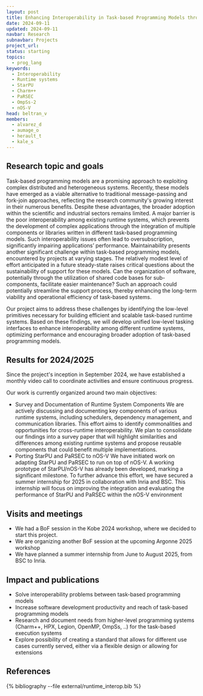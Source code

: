 ```yaml
---
layout: post
title: Enhancing Interoperability in Task-based Programming Models through Common Low-Level Interfaces
date: 2024-09-11
updated: 2024-09-11
navbar: Research
subnavbar: Projects
project_url:
status: starting
topics:
  - prog_lang
keywords:
  - Interoperability
  - Runtime systems
  - StarPU
  - Charm++
  - PaRSEC
  - OmpSs-2
  - nOS-V
head: beltran_v
members:
  - alvarez_d
  - aumage_o
  - herault_t
  - kale_s 
---
```


## Research topic and goals

Task-based programming models are a promising approach to exploiting complex
distributed and heterogeneous systems. Recently, these models have emerged as a
viable alternative to traditional message-passing and fork-join approaches,
reflecting the research community's growing interest in their numerous
benefits. Despite these advantages, the broader adoption within the scientific
and industrial sectors remains limited. A major barrier is the poor
interoperability among existing runtime systems, which prevents the development
of complex applications through the integration of multiple components or
libraries written in different task-based programming models. Such
interoperability issues often lead to oversubscription, significantly impairing
applications’ performance. Maintainability presents another significant challenge within task-based programming models, encountered by projects at varying stages. The relatively modest level of effort anticipated in a future steady-state raises critical questions about the sustainability of support for these models. Can the organization of software, potentially through the utilization of shared code bases for sub-components, facilitate easier maintenance? Such an approach could potentially streamline the support process, thereby enhancing the long-term viability and operational efficiency of task-based systems.

Our project aims to address these challenges by identifying the low-level
primitives necessary for building efficient and scalable task-based runtime
systems. Based on these findings, we will develop unified low-level tasking
interfaces to enhance interoperability among different runtime systems,
optimizing performance and encouraging broader adoption of task-based
programming models.

## Results for 2024/2025

Since the project's inception in September 2024, we have established a monthly video call to coordinate activities and ensure continuous progress.

Our work is currently organized around two main objectives:
* Survey and Documentation of Runtime System Components
We are actively discussing and documenting key components of various runtime systems, including schedulers, dependency management, and communication libraries. This effort aims to identify commonalities and opportunities for cross-runtime interoperability. We plan to consolidate our findings into a survey paper that will highlight similarities and differences among existing runtime systems and propose reusable components that could benefit multiple implementations.
* Porting StarPU and PaRSEC to nOS-V
We have initiated work on adapting StarPU and PaRSEC to run on top of nOS-V. A working prototype of StarPU/nOS-V has already been developed, marking a significant milestone. To further advance this effort, we have secured a summer internship for 2025 in collaboration with Inria and BSC. This internship will focus on improving the integration and evaluating the performance of StarPU and PaRSEC within the nOS-V environment

## Visits and meetings

* We had a BoF session in the Kobe 2024 workshop, where we decided to start this project.
* We are organizing another BoF session at the upcoming Argonne 2025 workshop
* We have planned a summer internship from June to August 2025, from BSC to Inria.

## Impact and publications

* Solve interoperability problems between task-based programming models
* Increase software development productivity and reach of task-based
  programming models
* Research and document needs from higher-level programming systems (Charm++,
  HPX, Legion, OpenMP, OmpSs, ..) for the task-based execution systems
* Explore possibility of creating a standard that allows for different use
  cases currently served,  either via a flexible design or allowing for
extensions

## References

{% bibliography --file external/runtime_interop.bib %}
